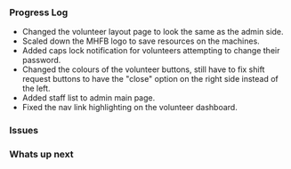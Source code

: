 
### Progress Log
- Changed the volunteer layout page to look the same as the admin side.
- Scaled down the MHFB logo to save resources on the machines.
- Added caps lock notification for volunteers attempting to change their password.
- Changed the colours of the volunteer buttons, still have to fix shift request buttons to have the "close" option on the right side instead of the left.
- Added staff list to admin main page.
- Fixed the nav link highlighting on the volunteer dashboard.

### Issues

### Whats up next
<!--stackedit_data:
eyJoaXN0b3J5IjpbLTE5MzIzODMzMTksLTE4NzU1NTA5NDgsMT
EwMTQ5NjU0OCwxMjg4NDE3OTMxLDE3NDcyNzY3ODZdfQ==
-->